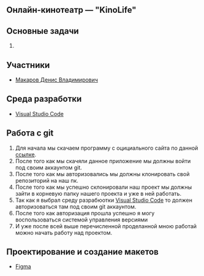 ## Онлайн-кинотеатр — "KinoLife"

## Основные задачи

1)

## Участники

* [Макаров Денис Владимирович](https://vk.com/devilgone)

## Среда разработки

* [Visual Studio Code](https://code.visualstudio.com/Download)

## Работа с git

1) Для начала мы скачаем программу с оцициального сайта по данной [ссылке](https://central.github.com/deployments/desktop/desktop/latest/win32).
2) После того как мы скачяли данное приложение мы должны войти под своим аккаунтом git. 
3) После того как мы авторизовались мы должны клонировать свой репозиторий на наш пк. 
4) После того как мы успешно склонировали наш проект мы должны зайти в корневую папку нашего проекта и уже в ней работать.
5) Так как я выбрал среду разрабюотки [Visual Studio Code](https://code.visualstudio.com) то должен авторизоваться там под своим git аккаунтом.
6) После того как авторизация прошла успешно я могу воспользоваться системой управления версиями
7) И уже после всей выше перечисленной проделанной мною работай можно начать работу над проектом.


## Проектирование и создание макетов

* [Figma](https://www.figma.com/file/hjaBe1fDfxCIt3L5fpgs5c/KinoLife?node-id=0%3A1)
